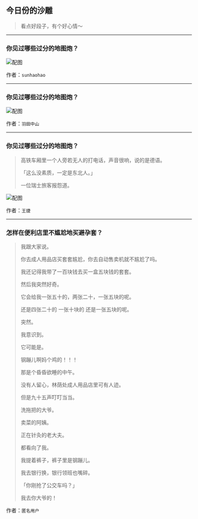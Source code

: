 ## 今日份的沙雕

> 看点好段子，有个好心情～


 
---

### 你见过哪些过分的地图炮？

> 



![配图](http://pic2.zhimg.com/70/v2-9bf4c2ce19612023d6caefe598439c4d_b.jpg)


作者：`sunhaohao`

---

### 你见过哪些过分的地图炮？

> 



![配图](http://pic4.zhimg.com/70/v2-8152b21aa364c578735a91757e54eb73_b.jpg)


作者：`羽田中山`

---

### 你见过哪些过分的地图炮？

> 高铁车厢里一个人旁若无人的打电话，声音很响，说的是德语。
> 
> 「这么没素质，一定是东北人。」
> 
> 一位瑞士旅客报怨道。



![配图](http://pic4.zhimg.com/70/v2-a30c5ef2ace1b81086f8f1083ea5412f_b.jpg)


作者：`王捷`

---

### 怎样在便利店里不尴尬地买避孕套？

> 我跟大家说。
> 
> 你去成人用品店买套套尴尬，你去自动售卖机就不尴尬了吗。
> 
> 我还记得我带了一百块钱去买一盒五块钱的套套。
> 
> 然后我突然好奇。
> 
> 它会给我一张五十的，两张二十，一张五块的呢。
> 
> 还是四张二十的 一张十块的 还是一张五块的呢。
> 
> 突然。
> 
> 我意识到。
> 
> 它可能是。
> 
> 钢蹦儿啊妈个鸡的！！！
> 
> 那是个昏昏欲睡的中午。
> 
> 没有人留心，林荫处成人用品店里可有人迹。
> 
> 但是九十五声叮叮当当。
> 
> 洗拖把的大爷。
> 
> 卖菜的阿姨。
> 
> 正在针灸的老大夫。
> 
> 都看向了我。
> 
> 我提着裤子，裤子里是钢蹦儿。
> 
> 我去银行换，银行领班也嘴碎。
> 
> 「你刚抢了公交车吗？」
> 
> 我去你大爷的！


作者：`匿名用户`